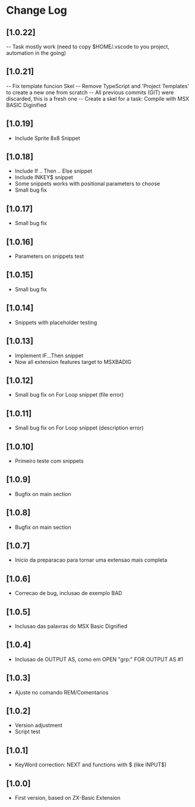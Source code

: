 # Change Log
## [1.0.22]
-- Task mostly work (need to copy $HOME/.vscode to you project, automation in the going)
## [1.0.21]
-- Fix template funcion Skel
-- Remove TypeScript and 'Project Templates' to create a new one from scratch
-- All previous commits (GIT) were discarded, this is a fresh one
-- Create a skel for a task: Compile with MSX BASIC Diginified
## [1.0.19]
- Include Sprite 8x8 Snippet
## [1.0.18]
- Include If .. Then .. Else snippet
- Include INKEY$ snippet
- Some snippets works with positional parameters to choose
- Small bug fix
## [1.0.17]
- Small bug fix
## [1.0.16]
- Parameters on snippets test
## [1.0.15]
- Small bug fix
## [1.0.14]
- Snippets with placeholder testing
## [1.0.13]
- Implement IF...Then snippet
- Now all extension features target to MSXBADIG
## [1.0.12]
- Small bug fix on For Loop snippet (file error)
## [1.0.11]
- Small bug fix on For Loop snippet (description error)
## [1.0.10]
- Primeiro teste com snippets
## [1.0.9]
- Bugfix on main section
## [1.0.8]
- Bugfix on main section
## [1.0.7]
- Inicio da preparacao para tornar uma extensao mais completa
## [1.0.6]
- Correcao de bug, inclusao de exemplo BAD
## [1.0.5]
- Inclusao das palavras do MSX Basic Dignified
## [1.0.4]
- Inclusao de OUTPUT AS, como em OPEN "grp:" FOR OUTPUT AS #1
## [1.0.3]
- Ajuste no comando REM/Comentarios
## [1.0.2]
- Version adjustment
- Script test
## [1.0.1]
- KeyWord correction: NEXT and functions with $ (like INPUT$)
## [1.0.0]
- First version, based on ZX-Basic Extension
